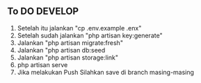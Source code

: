 ## To DO DEVELOP
1. Setelah itu jalankan "cp .env.example .enx"
2. Setelah sudah jalankan "php artisan key:generate"
3. Jalankan "php artisan migrate:fresh"
4. Jalankan "php artisan db:seed
6. Jalankan "php artisan storage:link"
8. php artisan serve
9. Jika melakukan Push Silahkan save di branch masing-masing
